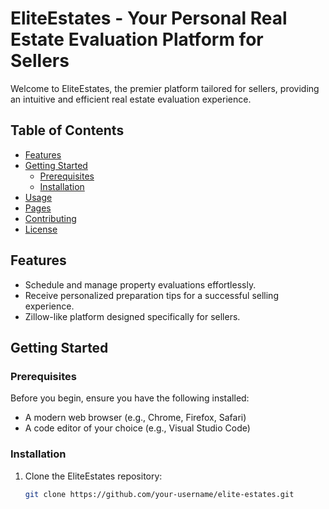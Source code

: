 # EliteEstates - Your Personal Real Estate Evaluation Platform for Sellers

Welcome to EliteEstates, the premier platform tailored for sellers, providing an intuitive and efficient real estate evaluation experience.

## Table of Contents

- [Features](#features)
- [Getting Started](#getting-started)
  - [Prerequisites](#prerequisites)
  - [Installation](#installation)
- [Usage](#usage)
- [Pages](#pages)
- [Contributing](#contributing)
- [License](#license)

## Features

- Schedule and manage property evaluations effortlessly.
- Receive personalized preparation tips for a successful selling experience.
- Zillow-like platform designed specifically for sellers.

## Getting Started

### Prerequisites

Before you begin, ensure you have the following installed:

- A modern web browser (e.g., Chrome, Firefox, Safari)
- A code editor of your choice (e.g., Visual Studio Code)

### Installation

1. Clone the EliteEstates repository:

   ```bash
   git clone https://github.com/your-username/elite-estates.git
